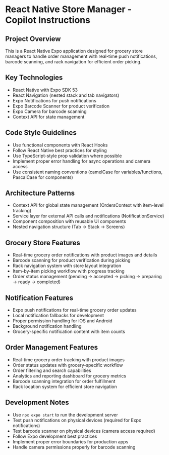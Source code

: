 # React Native Store Manager - Copilot Instructions

<!-- Use this file to provide workspace-specific custom instructions to Copilot. For more details, visit https://code.visualstudio.com/docs/copilot/copilot-customization#_use-a-githubcopilotinstructionsmd-file -->

## Project Overview
This is a React Native Expo application designed for grocery store managers to handle order management with real-time push notifications, barcode scanning, and rack navigation for efficient order picking.

## Key Technologies
- React Native with Expo SDK 53
- React Navigation (nested stack and tab navigators)
- Expo Notifications for push notifications
- Expo Barcode Scanner for product verification
- Expo Camera for barcode scanning
- Context API for state management

## Code Style Guidelines
- Use functional components with React Hooks
- Follow React Native best practices for styling
- Use TypeScript-style prop validation where possible
- Implement proper error handling for async operations and camera access
- Use consistent naming conventions (camelCase for variables/functions, PascalCase for components)

## Architecture Patterns
- Context API for global state management (OrdersContext with item-level tracking)
- Service layer for external API calls and notifications (NotificationService)
- Component composition with reusable UI components
- Nested navigation structure (Tab → Stack → Screens)

## Grocery Store Features
- Real-time grocery order notifications with product images and details
- Barcode scanning for product verification during picking
- Rack navigation system with store layout integration
- Item-by-item picking workflow with progress tracking
- Order status management (pending → accepted → picking → preparing → ready → completed)

## Notification Features
- Expo push notifications for real-time grocery order updates
- Local notification fallbacks for development
- Proper permission handling for iOS and Android
- Background notification handling
- Grocery-specific notification content with item counts

## Order Management Features
- Real-time grocery order tracking with product images
- Order status updates with grocery-specific workflow
- Order filtering and search capabilities
- Analytics and reporting dashboard for grocery metrics
- Barcode scanning integration for order fulfillment
- Rack location system for efficient store navigation

## Development Notes
- Use `npx expo start` to run the development server
- Test push notifications on physical devices (required for Expo notifications)
- Test barcode scanner on physical devices (camera access required)
- Follow Expo development best practices
- Implement proper error boundaries for production apps
- Handle camera permissions properly for barcode scanning
